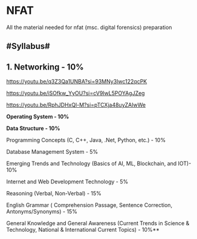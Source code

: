 # NFAT
All the material needed for nfat (msc. digital forensics) preparation

#Syllabus#
-

**1. Networking - 10%**
-
https://youtu.be/q3Z3Qa1UNBA?si=93MNy3Iwc122qcPK

https://youtu.be/iSOfkw_YyOU?si=cV9IwL5POYAgJZeg

https://youtu.be/RphJDHxQl-M?si=pTCXja48uyZAIwWe


**Operating System - 10%**

**Data Structure - 10%**

Programming Concepts (C, C++, Java, .Net, Python, etc.) - 10%

Database Management System - 5%

Emerging Trends and Technology (Basics of AI, ML, Blockchain, and IOT)- 10%

Internet and Web Development Technology - 5%

Reasoning (Verbal, Non-Verbal) - 15%

English Grammar ( Comprehension Passage, Sentence Correction, Antonyms/Synonyms) - 15%

General Knowledge and General Awareness (Current Trends in Science & Technology, National & International Current Topics) - 10%**
